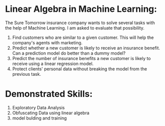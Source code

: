 # Linear Algebra in Machine Learning:

The Sure Tomorrow insurance company wants to solve several tasks with the help of Machine Learning. I am asked to evaluate that possibility.

1. Find customers who are similar to a given customer. This will help the company's agents with marketing.
2. Predict whether a new customer is likely to receive an insurance benefit. Can a prediction model do better than a dummy model?
3. Predict the number of insurance benefits a new customer is likely to receive using a linear regression model.
4. Protect clients' personal data without breaking the model from the previous task.

# Demonstrated Skills:
1. Exploratory Data Analysis 
2. Obfuscating Data using linear algebra 
3. model bulding and training 
